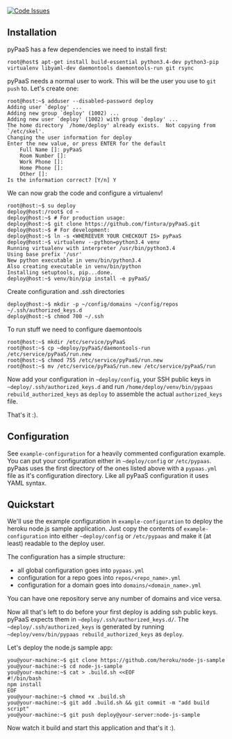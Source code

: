 [![Code Issues](https://www.quantifiedcode.com/api/v1/project/3f830be389594ca2bf23d33d4f1cedc4/badge.svg)](https://www.quantifiedcode.com/app/project/3f830be389594ca2bf23d33d4f1cedc4)

## Installation

pyPaaS has a few dependencies we need to install first:

```
root@host$ apt-get install build-essential python3.4-dev python3-pip virtualenv libyaml-dev daemontools daemontools-run git rsync
```


pyPaaS needs a normal user to work. This will be the user you use to `git push` to. Let's create one:

```
root@host:~$ adduser --disabled-password deploy
Adding user `deploy' ...
Adding new group `deploy' (1002) ...
Adding new user `deploy' (1002) with group `deploy' ...
The home directory `/home/deploy' already exists.  Not copying from `/etc/skel'.
Changing the user information for deploy
Enter the new value, or press ENTER for the default
    Full Name []: pyPaaS
    Room Number []:
    Work Phone []:
    Home Phone []:
    Other []:
Is the information correct? [Y/n] Y
```

We can now grab the code and configure a virtualenv!

```
root@host:~$ su deploy
deploy@host:/root$ cd ~
deploy@host:~$ # For production usage:
deploy@host:~$ git clone https://github.com/fintura/pyPaaS.git
deploy@host:~$ # For development:
deploy@host:~$ ln -s <WHEREEVER YOUR CHECKOUT IS> pyPaaS
deploy@host:~$ virtualenv --python=python3.4 venv
Running virtualenv with interpreter /usr/bin/python3.4
Using base prefix '/usr'
New python executable in venv/bin/python3.4
Also creating executable in venv/bin/python
Installing setuptools, pip...done.
deploy@host:~$ venv/bin/pip install -e pyPaaS/
```

Create configuration and .ssh directories

```
deploy@host:~$ mkdir -p ~/config/domains ~/config/repos ~/.ssh/authorized_keys.d
deploy@host:~$ chmod 700 ~/.ssh
```

To run stuff we need to configure daemontools

```
root@host:~$ mkdir /etc/service/pyPaaS
root@host:~$ cp ~deploy/pyPaaS/daemontools-run /etc/service/pyPaaS/run.new
root@host:~$ chmod 755 /etc/service/pyPaaS/run.new
root@host:~$ mv /etc/service/pyPaaS/run.new /etc/service/pyPaaS/run
```

Now add your configuration in `~deploy/config`, your SSH public keys in `~deploy/.ssh/authorized_keys.d` and run `/home/deploy/venv/bin/pypaas rebuild_authorized_keys` as `deploy` to assemble the actual `authorized_keys` file.

That's it :).

## Configuration

See `example-configuration` for a heavily commented configuration example. You can put your configuration either in `~deploy/config` or `/etc/pypaas`. pyPaas uses the first directory of the ones listed above with a `pypaas.yml` file as it's configuration directory. Like all pyPaaS configuration it uses YAML syntax.


## Quickstart

We'll use the example configuration in `example-configuration` to deploy the heroku node.js sample application. Just copy the contents of `example-configuration` into either `~deploy/config` or `/etc/pypaas` and make it (at least) readable to the deploy user.

The configuration has a simple structure:
- all global configuration goes into `pypaas.yml`
- configuration for a repo goes into `repos/<repo_name>.yml`
- configuration for a domain goes into `domains/<domain_name>.yml`

You can have one repository serve any number of domains and vice versa.

Now all that's left to do before your first deploy is adding ssh public keys. pyPaaS expects them in `~deploy/.ssh/authorized_keys.d/`. The `~deploy/.ssh/authorized_keys` is generated by running `~deploy/venv/bin/pypaas rebuild_authorized_keys` as `deploy`.

Let's deploy the node.js sample app:

```
you@your-machine:~$ git clone https://github.com/heroku/node-js-sample
you@your-machine:~$ cd node-js-sample
you@your-machine:~$ cat > .build.sh <<EOF
#!/bin/bash
npm install
EOF
you@your-machine:~$ chmod +x .build.sh
you@your-machine:~$ git add .build.sh && git commit -m "add build script"
you@your-machine:~$ git push deploy@your-server:node-js-sample
```

Now watch it build and start this application and that's it :).
